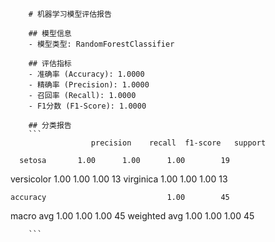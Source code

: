 
        # 机器学习模型评估报告

        ## 模型信息
        - 模型类型: RandomForestClassifier

        ## 评估指标
        - 准确率 (Accuracy): 1.0000
        - 精确率 (Precision): 1.0000
        - 召回率 (Recall): 1.0000
        - F1分数 (F1-Score): 1.0000

        ## 分类报告
        ```
                      precision    recall  f1-score   support

      setosa       1.00      1.00      1.00        19
  versicolor       1.00      1.00      1.00        13
   virginica       1.00      1.00      1.00        13

    accuracy                           1.00        45
   macro avg       1.00      1.00      1.00        45
weighted avg       1.00      1.00      1.00        45

        ```
        